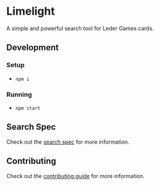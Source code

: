 # Limelight

A simple and powerful search tool for Leder Games cards.

## Development

### Setup

- `npm i`

### Running

- `npm start`

## Search Spec

Check out the [search spec](SEARCH.md) for more information.

## Contributing

Check out the [contributing guide](CONTRIBUTING.md) for more information.
